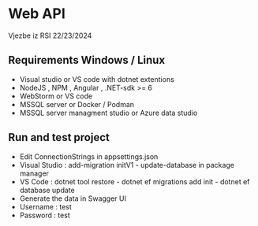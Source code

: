 
# Web API

Vjezbe iz RSI 22/23/2024





## Requirements Windows / Linux
- Visual studio or VS code with dotnet extentions
- NodeJS , NPM , Angular , .NET-sdk >= 6
- WebStorm or VS code
- MSSQL server or Docker / Podman
- MSSQL server managment studio or Azure data studio  



## Run and test project 
- Edit ConnectionStrings in appsettings.json
- Visual Studio : add-migration initV1 - update-database in package manager 
- VS Code : dotnet tool restore - dotnet ef migrations add init - dotnet ef database update 
- Generate the data in Swagger UI
- Username : test
- Password : test

